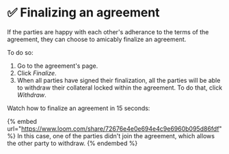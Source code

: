 # ✅ Finalizing an agreement

If the parties are happy with each other's adherance to the terms of the agreement, they can choose to amicably finalize an agreement.

To do so:

1. Go to the agreement's page.
2. Click _Finalize_.
3. When all parties have signed their finalization, all the parties will be able to withdraw their collateral locked within the agreement. To do that, click _Withdraw_.

Watch how to finalize an agreement in 15 seconds:

{% embed url="https://www.loom.com/share/72676e4e0e694e4c9e6960b095d86fdf" %}
In this case, one of the parties didn't join the agreement, which allows the other party to withdraw.
{% endembed %}
